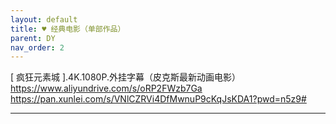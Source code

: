 ```yaml
---
layout: default
title: ♥ 经典电影（单部作品）
parent: DY
nav_order: 2
---
```


[ 疯狂元素城 ].4K.1080P.外挂字幕（皮克斯最新动画电影）
https://www.aliyundrive.com/s/oRP2FWzb7Ga
https://pan.xunlei.com/s/VNlCZRVi4DfMwnuP9cKqJsKDA1?pwd=n5z9#

---

